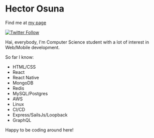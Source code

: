 # Hector Osuna

Find me at [my page](https://www.fangoh.dev)

[![Twitter Follow](https://img.shields.io/twitter/follow/DevFanGoH?color=%231DA1F2&label=Follow%20me%21&logo=twitter&style=for-the-badge)](https://twitter.com/DevFanGoH)

Hai, everybody, I'm  Computer Science student with a lot of interest in Web/Mobile development.

So far I know:

 - HTML/CSS
 - React
 - React Native
 - MongoDB
 - Redis
 - MySQL/Postgres
 - AWS
 - Linux
 - CI/CD
 - Express/SailsJs/Loopback
 - GraphQL

Happy to be coding around here!

